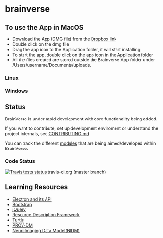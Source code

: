 # brainverse

## To use the App in MacOS
- Download the App (DMG file) from the [Dropbox link](https://www.dropbox.com/s/isqq63rj899islb/BrainVerse-0.0.1.dmg?dl=0)
- Double click on the dmg file
- Drag the app icon to the Application folder, it will start installing
- To start the app, double click on the app icon in the Application folder
- All the files created are stored outside the Brainverse App folder under /Users/username/Documents/uploads.

### Linux

### Windows

## Status
BrainVerse is under rapid development with core functionality being added.

If you want to contribute, set up development enviroment or understand the project internals, see [CONTRIBUTING.md](CONTRIBUTING.md)

You can track the different [modules](https://github.com/ReproNim/brainverse/projects) that are being aimed/developed within BrainVerse.

### Code Status
[![Travis tests status](https://travis-ci.org/ReproNim/brainverse.svg?branch=master)](https://travis-ci.org/ReproNim/brainverse) travis-ci.org (master branch)

## Learning Resources

- [Electron and its API](http://electron.atom.io)
- [Bootstrap](http://getbootstrap.com)
- [jQuery](https://jQuery.com)
- [Resource Description Framework](https://www.w3.org/TR/2014/NOTE-rdf11-primer-20140225/)
- [Turtle](https://www.w3.org/TR/turtle/)
- [PROV-DM](https://www.w3.org/TR/prov-dm/)
- [NeuroImaging Data Model(NIDM)](http://nidm.nidash.org/)
